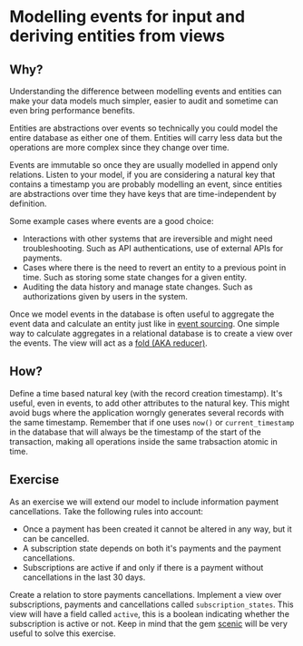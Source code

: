# Modelling events for input and deriving entities from views

## Why?

Understanding the difference between modelling events and entities can make your data models much simpler, easier to audit and sometime can even bring performance benefits.

Entities are abstractions over events so technically you could model the entire database as either one of them. Entities will carry less data but the operations are more complex since they change over time.

Events are immutable so once they are usually modelled in append only relations. Listen to your model, if you are considering a natural key that contains a timestamp you are probably modelling an event, since entities are abstractions over time they have keys that are time-independent by definition.

Some example cases where events are a good choice:
* Interactions with other systems that are ireversible and might need troubleshooting. Such as API authentications, use of external APIs for payments.
* Cases where there is the need to revert an entity to a previous point in time. Such as storing some state changes for a given entity.
* Auditing the data history and manage state changes. Such as authorizations given by users in the system.

Once we model events in the database is often useful to aggregate the event data and calculate an entity just like in [event sourcing](https://martinfowler.com/eaaDev/EventSourcing.html). One simple way to calculate aggregates in a relational database is to create a view over the events. The view will act as a [fold (AKA reducer)](https://en.wikipedia.org/wiki/Fold_%28higher-order_function%29).

## How?

Define a time based natural key (with the record creation timestamp). It's useful, even in events, to add other attributes to the natural key. This might avoid bugs where the application worngly generates several records with the same timestamp. Remember that if one uses `now()` or `current_timestamp` in the database that will always be the timestamp of the start of the transaction, making all operations inside the same trabsaction atomic in time.

## Exercise

As an exercise we will extend our model to include information payment cancellations.
Take the following rules into account:

* Once a payment has been created it cannot be altered in any way, but it can be cancelled.
* A subscription state depends on both it's payments and the payment cancellations.
* Subscriptions are active if and only if there is a payment without cancellations in the last 30 days.

Create a relation to store payments cancellations.
Implement a view over subscriptions, payments and cancellations called `subscription_states`. This view will have a field called `active`, this is a boolean indicating whether the subscription is active or not.
Keep in mind that the gem [scenic](https://github.com/scenic-views/scenic) will be very useful to solve this exercise.